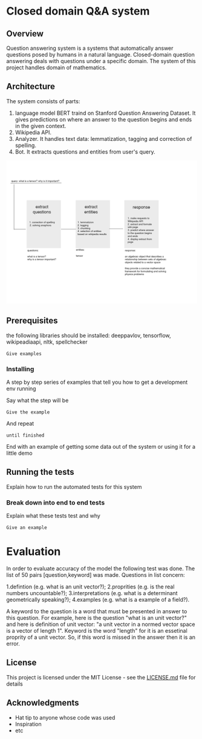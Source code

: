 # Closed domain Q&A system

## Overview

Question answering system is a systems that automatically answer questions posed by humans in a natural language. Closed-domain 
question answering deals with questions under a specific domain. The system of this project handles domain of mathematics. 

## Architecture

The system consists of parts: 

1. language model BERT traind on Stanford Question Answering Dataset. It gives predictions on where an answer to the question
begins and ends in the given context.
2. Wikipedia API.
3. Analyzer. It handles text data: lemmatization, tagging and correction of spelling.
4. Bot. It extracts questions and entities from user's query. 

![diagram](https://github.com/constantin50/machine_learning/blob/master/qa_system/diagram.png)

## Prerequisites

the following libraries should be installed: deeppavlov, tensorflow, wikipeadiaapi, nltk, spellchecker 

```
Give examples
```

### Installing

A step by step series of examples that tell you how to get a development env running

Say what the step will be

```
Give the example
```

And repeat

```
until finished
```

End with an example of getting some data out of the system or using it for a little demo

## Running the tests

Explain how to run the automated tests for this system

### Break down into end to end tests

Explain what these tests test and why

```
Give an example
```

# Evaluation 

In order to evaluate accuracy of the model the following test was done. The list of 50 pairs [question,keyword] 
was made. Questions in list concern:

1.defintion (e.g. what is an unit vector?);
2.proprities (e.g. is the real numbers uncountable?);
3.interpretations (e.g. what is a determinant geometrically speaking?);
4.examples (e.g. what is a example of a field?).

A keyword to the question is a word that must be presented in answer to this question. For example, here is the question 
"what is an unit vector?" and here is definition of unit vector: "a unit vector in a normed vector space is a vector of length 1".
Keyword is the word "length" for it is an essetinal proprity of a unit vector. So, if this word is missed in the answer then
it is an error. 

## License

This project is licensed under the MIT License - see the [LICENSE.md](LICENSE.md) file for details

## Acknowledgments

* Hat tip to anyone whose code was used
* Inspiration
* etc
